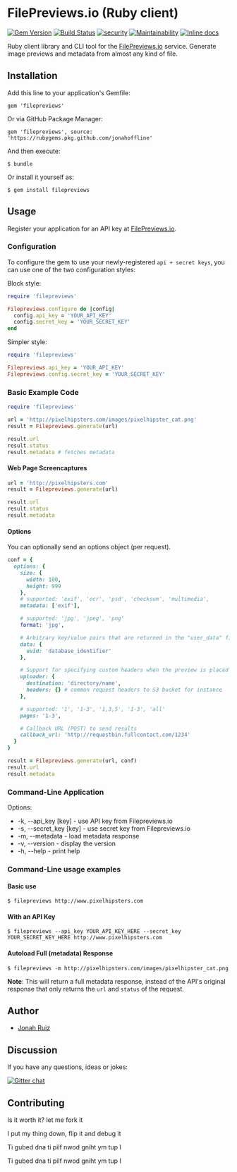 # FilePreviews.io (Ruby client)
[![Gem Version](https://badge.fury.io/rb/filepreviews.svg)](https://badge.fury.io/rb/filepreviews)
[![Build Status](https://travis-ci.org/jonahoffline/filepreviews-ruby.svg?branch=master)](https://travis-ci.org/jonahoffline/filepreviews-ruby)
[![security](https://hakiri.io/github/jonahoffline/filepreviews-ruby/master.svg)](https://hakiri.io/github/jonahoffline/filepreviews-ruby/master)
[![Maintainability](https://api.codeclimate.com/v1/badges/da1cc5ca8fbbbf1ae3a9/maintainability)](https://codeclimate.com/github/jonahoffline/filepreviews-ruby/maintainability)
[![Inline docs](http://inch-ci.org/github/jonahoffline/filepreviews-ruby.png)](http://inch-ci.org/github/jonahoffline/filepreviews-ruby)

Ruby client library and CLI tool for the [FilePreviews.io](http://filepreviews.io) service. Generate image previews and metadata from almost any kind of file.

## Installation

Add this line to your application's Gemfile:

    gem 'filepreviews'

Or via GitHub Package Manager:

    gem 'filepreviews', source: 'https://rubygems.pkg.github.com/jonahoffline'

And then execute:

    $ bundle

Or install it yourself as:

    $ gem install filepreviews

## Usage
Register your application for an API key at [FilePreviews.io](http://filepreviews.io).

### Configuration
To configure the gem to use your newly-registered `api + secret keys`, you can use one of the two configuration styles:

Block style:
```ruby
require 'filepreviews'

Filepreviews.configure do |config|
  config.api_key = 'YOUR_API_KEY'
  config.secret_key = 'YOUR_SECRET_KEY'
end
```

Simpler style:
```ruby
require 'filepreviews'

Filepreviews.api_key = 'YOUR_API_KEY'
Filepreviews.config.secret_key = 'YOUR_SECRET_KEY'
```

### Basic Example Code
```ruby
require 'filepreviews'

url = 'http://pixelhipsters.com/images/pixelhipster_cat.png'
result = Filepreviews.generate(url)

result.url
result.status
result.metadata # fetches metadata
```

#### Web Page Screencaptures
```ruby
url = 'http://pixelhipsters.com'
result = Filepreviews.generate(url)

result.url
result.status
result.metadata
```


#### Options
You can optionally send an options object (per request).

```ruby
conf = {
  options: {
    size: {
      width: 100,
      height: 999
    },
    # supported: 'exif', 'ocr', 'psd', 'checksum', 'multimedia',
    metadata: ['exif'],

    # supported: 'jpg', 'jpeg', 'png'
    format: 'jpg',

    # Arbitrary key/value pairs that are returned in the "user_data" field in response
    data: {
      uuid: 'database_identifier'
    },

    # Support for specifying custom headers when the preview is placed in storage container
    uploader: {
      destination: 'directory/name',
      headers: {} # common request headers to S3 bucket for instance
    },

    # supported: '1', '1-3', '1,3,5', '1-3', 'all'
    pages: '1-3',

    # Callback URL (POST) to send results
    callback_url: 'http://requestbin.fullcontact.com/1234'
  }
}

result = Filepreviews.generate(url, conf)
result.url
result.metadata
```

### Command-Line Application
Options:

  * -k, --api_key    [key] - use API key from Filepreviews.io
  * -s, --secret_key [key] - use secret key from Filepreviews.io
  * -m, --metadata      - load metadata response
  * -v, --version       - display the version
  * -h, --help          - print help

### Command-Line usage examples

#### Basic use
	$ filepreviews http://www.pixelhipsters.com

#### With an API Key
	$ filepreviews --api_key YOUR_API_KEY_HERE --secret_key YOUR_SECRET_KEY_HERE http://www.pixelhipsters.com

#### Autoload Full (metadata) Response
	$ filepreviews -m http://pixelhipsters.com/images/pixelhipster_cat.png

**Note**: This will return a full metadata response, instead of the API's original response that only returns the `url` and `status` of the request.


## Author
  * [Jonah Ruiz](http://www.pixelhipsters.com)

## Discussion
If you have any questions, ideas or jokes:

[![Gitter chat](https://img.shields.io/badge/gitter-filepreviews--ruby-blue.svg?style=flat)](https://gitter.im/jonahoffline/filepreviews-ruby)


## Contributing

Is it worth it? let me fork it

I put my thing down, flip it and debug it

Ti gubed dna ti pilf nwod gniht ym tup I

Ti gubed dna ti pilf nwod gniht ym tup I
